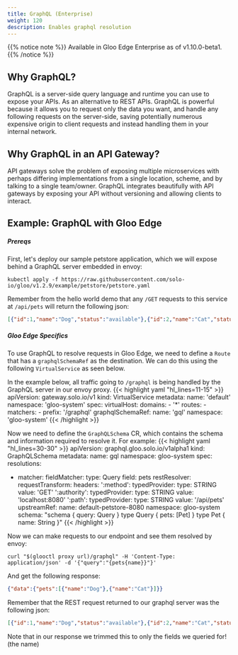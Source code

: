 ```yaml
---
title: GraphQL (Enterprise)
weight: 120
description: Enables graphql resolution
---
```


{{% notice note %}}
Available in Gloo Edge Enterprise as of v1.10.0-beta1.
{{% /notice %}}

## Why GraphQL?
GraphQL is a server-side query language and runtime you can use to expose your APIs. As an alternative to REST APIs.
GraphQL is powerful because it allows you to request only the data you want, and handle any following requests on
the server-side, saving potentially numerous expensive origin to client requests and instead handling them in your
internal network.

## Why GraphQL in an API Gateway?
API gateways solve the problem of exposing multiple microservices with perhaps differing implementations from a single
location, scheme, and by talking to a single team/owner. GraphQL integrates beautifully with API gateways by exposing
your API without versioning and allowing clients to interact.

## Example: GraphQL with Gloo Edge

##### Prereqs

First, let's deploy our sample petstore application, which we will expose behind a GraphQL server embedded in envoy:
```shell
kubectl apply -f https://raw.githubusercontent.com/solo-io/gloo/v1.2.9/example/petstore/petstore.yaml
```

Remember from the hello world demo that any `/GET` requests to this service at `/api/pets` will return the following
json:
```json
[{"id":1,"name":"Dog","status":"available"},{"id":2,"name":"Cat","status":"pending"}]
```

##### Gloo Edge Specifics

To use GraphQL to resolve requests in Gloo Edge, we need to define a `Route` that has a `graphqlSchemaRef` as the
destination. We can do this using the following `VirtualService` as seen below.

In the example below, all traffic going to `/graphql` is being handled by the GraphQL server in our envoy proxy.
{{< highlight yaml "hl_lines=11-15" >}}
apiVersion: gateway.solo.io/v1
kind: VirtualService
metadata:
  name: 'default'
  namespace: 'gloo-system'
spec:
  virtualHost:
    domains:
    - '*'
    routes:
    - matchers:
       - prefix: '/graphql'
      graphqlSchemaRef:
        name: 'gql'
        namespace: 'gloo-system'
{{< /highlight >}}

Now we need to define the `GraphQLSchema` CR, which contains the schema and information required to resolve it.
For example:
{{< highlight yaml "hl_lines=30-30" >}}
apiVersion: graphql.gloo.solo.io/v1alpha1
kind: GraphQLSchema
metadata:
  name: gql
  namespace: gloo-system
spec:
  resolutions:
  - matcher:
      fieldMatcher:
        type: Query
        field: pets
    restResolver:
      requestTransform:
        headers:
          ':method':
            typedProvider:
              type: STRING
              value: 'GET'
          ':authority':
            typedProvider:
              type: STRING
              value: 'localhost:8080'
          ':path':
            typedProvider:
              type: STRING
              value: '/api/pets'
      upstreamRef:
        name: default-petstore-8080
        namespace: gloo-system
  schema: "schema { query: Query } type Query { pets: [Pet] } type Pet { name: String }"
{{< /highlight >}}

Now we can make requests to our endpoint and see them resolved by envoy:
```shell
curl "$(glooctl proxy url)/graphql" -H 'Content-Type: application/json' -d '{"query":"{pets{name}}"}'
```

And get the following response:
```json
{"data":{"pets":[{"name":"Dog"},{"name":"Cat"}]}}
```

Remember that the REST request returned to our graphql server was the following json:
```json
[{"id":1,"name":"Dog","status":"available"},{"id":2,"name":"Cat","status":"pending"}]
```
Note that in our response we trimmed this to only the fields we queried for! (the name)
